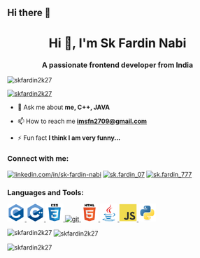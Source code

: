 ## Hi there 👋
<h1 align="center">Hi 👋, I'm Sk Fardin Nabi</h1>
<h3 align="center">A passionate frontend developer from India</h3>

<p align="left"> <img src="https://komarev.com/ghpvc/?username=skfardin2k27&label=Profile%20views&color=0e75b6&style=flat" alt="skfardin2k27" /> </p>

<p align="left"> <a href="https://github.com/ryo-ma/github-profile-trophy"><img src="https://github-profile-trophy.vercel.app/?username=skfardin2k27" alt="skfardin2k27" /></a> </p>

- 💬 Ask me about **me, C++, JAVA**

- 📫 How to reach me **imsfn2709@gmail.com**

- ⚡ Fun fact **I think I am very funny...**

<h3 align="left">Connect with me:</h3>
<p align="left">
<a href="https://linkedin.com/in/linkedin.com/in/sk-fardin-nabi" target="blank"><img align="center" src="https://raw.githubusercontent.com/rahuldkjain/github-profile-readme-generator/master/src/images/icons/Social/linked-in-alt.svg" alt="linkedin.com/in/sk-fardin-nabi" height="30" width="40" /></a>
<a href="https://fb.com/sk.fardin_07" target="blank"><img align="center" src="https://raw.githubusercontent.com/rahuldkjain/github-profile-readme-generator/master/src/images/icons/Social/facebook.svg" alt="sk.fardin_07" height="30" width="40" /></a>
<a href="https://instagram.com/sk.fardin_777" target="blank"><img align="center" src="https://raw.githubusercontent.com/rahuldkjain/github-profile-readme-generator/master/src/images/icons/Social/instagram.svg" alt="sk.fardin_777" height="30" width="40" /></a>
</p>

<h3 align="left">Languages and Tools:</h3>
<p align="left"> <a href="https://www.cprogramming.com/" target="_blank" rel="noreferrer"> <img src="https://raw.githubusercontent.com/devicons/devicon/master/icons/c/c-original.svg" alt="c" width="40" height="40"/> </a> <a href="https://www.w3schools.com/cpp/" target="_blank" rel="noreferrer"> <img src="https://raw.githubusercontent.com/devicons/devicon/master/icons/cplusplus/cplusplus-original.svg" alt="cplusplus" width="40" height="40"/> </a> <a href="https://www.w3schools.com/css/" target="_blank" rel="noreferrer"> <img src="https://raw.githubusercontent.com/devicons/devicon/master/icons/css3/css3-original-wordmark.svg" alt="css3" width="40" height="40"/> </a> <a href="https://git-scm.com/" target="_blank" rel="noreferrer"> <img src="https://www.vectorlogo.zone/logos/git-scm/git-scm-icon.svg" alt="git" width="40" height="40"/> </a> <a href="https://www.w3.org/html/" target="_blank" rel="noreferrer"> <img src="https://raw.githubusercontent.com/devicons/devicon/master/icons/html5/html5-original-wordmark.svg" alt="html5" width="40" height="40"/> </a> <a href="https://www.java.com" target="_blank" rel="noreferrer"> <img src="https://raw.githubusercontent.com/devicons/devicon/master/icons/java/java-original.svg" alt="java" width="40" height="40"/> </a> <a href="https://developer.mozilla.org/en-US/docs/Web/JavaScript" target="_blank" rel="noreferrer"> <img src="https://raw.githubusercontent.com/devicons/devicon/master/icons/javascript/javascript-original.svg" alt="javascript" width="40" height="40"/> </a> <a href="https://www.python.org" target="_blank" rel="noreferrer"> <img src="https://raw.githubusercontent.com/devicons/devicon/master/icons/python/python-original.svg" alt="python" width="40" height="40"/> </a> </p>

<p><img align="left" src="https://github-readme-stats.vercel.app/api/top-langs?username=skfardin2k27&show_icons=true&locale=en&layout=compact" alt="skfardin2k27" /></p>

<p>&nbsp;<img align="center" src="https://github-readme-stats.vercel.app/api?username=skfardin2k27&show_icons=true&locale=en" alt="skfardin2k27" /></p>

<p><img align="center" src="https://github-readme-streak-stats.herokuapp.com/?user=skfardin2k27&" alt="skfardin2k27" /></p>
